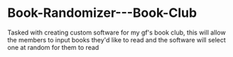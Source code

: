 # Book-Randomizer---Book-Club
Tasked with creating custom software for my gf's book club, this will allow the members to input books they'd like to read and the software will select one at random for them to read
